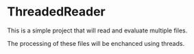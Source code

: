 # ThreadedReader

This is a simple project that will read and evaluate multiple files. 

The processing of these files will be enchanced using threads.
